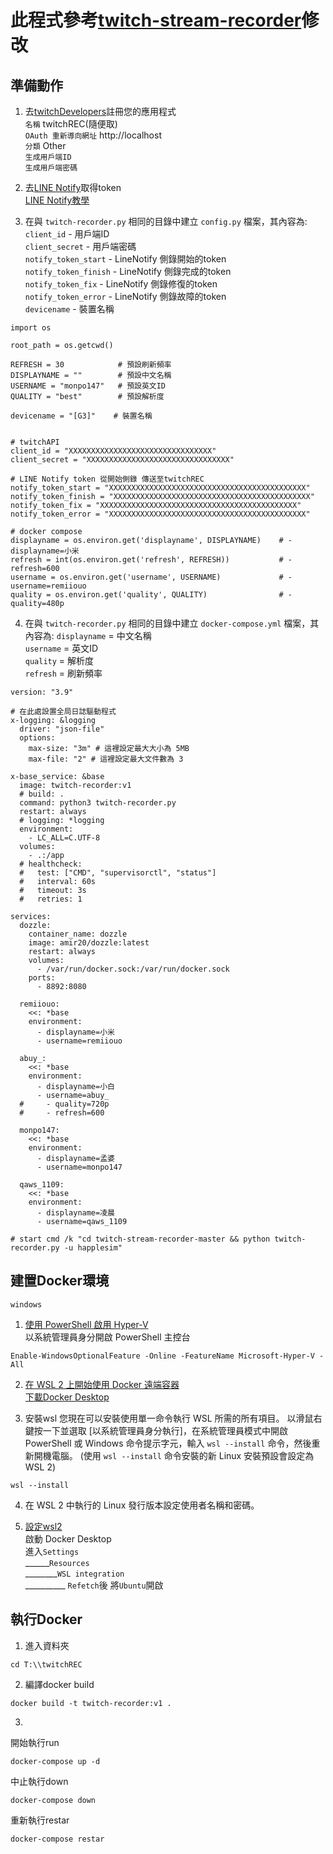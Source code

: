 # 此程式參考[twitch-stream-recorder](https://github.com/ancalentari/twitch-stream-recorder)修改

## 準備動作
1) 去[twitchDevelopers](https://dev.twitch.tv/console/apps)註冊您的應用程式  
`名稱` twitchREC(隨便取)  
`OAuth 重新導向網址` http://localhost  
`分類` Other  
`生成用戶端ID`  
`生成用戶端密碼`  

2) 去[LINE Notify](https://notify-bot.line.me/zh_TW/)取得token  
[LINE Notify教學](https://steam.oxxostudio.tw/category/python/spider/line-notify.html)


3) 在與 `twitch-recorder.py` 相同的目錄中建立 `config.py` 檔案，其內容為:  
`client_id` - 用戶端ID  
`client_secret` - 用戶端密碼  
`notify_token_start` - LineNotify 側錄開始的token  
`notify_token_finish` - LineNotify 側錄完成的token  
`notify_token_fix` - LineNotify 側錄修復的token  
`notify_token_error` - LineNotify 側錄故障的token  
`devicename` - 裝置名稱  

```properties
import os

root_path = os.getcwd()

REFRESH = 30            # 預設刷新頻率
DISPLAYNAME = ""        # 預設中文名稱
USERNAME = "monpo147"   # 預設英文ID
QUALITY = "best"        # 預設解析度

devicename = "[G3]"    # 裝置名稱


# twitchAPI
client_id = "XXXXXXXXXXXXXXXXXXXXXXXXXXXXXXXX"
client_secret = "XXXXXXXXXXXXXXXXXXXXXXXXXXXXXXXX"

# LINE Notify token 從開始側錄 傳送至twitchREC
notify_token_start = "XXXXXXXXXXXXXXXXXXXXXXXXXXXXXXXXXXXXXXXXXXXX"
notify_token_finish = "XXXXXXXXXXXXXXXXXXXXXXXXXXXXXXXXXXXXXXXXXXXX"
notify_token_fix = "XXXXXXXXXXXXXXXXXXXXXXXXXXXXXXXXXXXXXXXXXXXX"
notify_token_error = "XXXXXXXXXXXXXXXXXXXXXXXXXXXXXXXXXXXXXXXXXXXX"

# docker compose
displayname = os.environ.get('displayname', DISPLAYNAME)    # - displayname=小米    
refresh = int(os.environ.get('refresh', REFRESH))           # - refresh=600
username = os.environ.get('username', USERNAME)             # - username=remiiouo
quality = os.environ.get('quality', QUALITY)                # - quality=480p
```

4) 在與 `twitch-recorder.py` 相同的目錄中建立 `docker-compose.yml` 檔案，其內容為: 
`displayname` = 中文名稱  
`username` = 英文ID  
`quality` = 解析度  
`refresh` = 刷新頻率  

```
version: "3.9"

# 在此處設置全局日誌驅動程式
x-logging: &logging
  driver: "json-file"
  options:
    max-size: "3m" # 這裡設定最大大小為 5MB
    max-file: "2" # 這裡設定最大文件數為 3

x-base_service: &base
  image: twitch-recorder:v1
  # build: .
  command: python3 twitch-recorder.py
  restart: always
  # logging: *logging
  environment:
    - LC_ALL=C.UTF-8
  volumes:
    - .:/app
  # healthcheck:
  #   test: ["CMD", "supervisorctl", "status"]
  #   interval: 60s
  #   timeout: 3s
  #   retries: 1

services:
  dozzle:
    container_name: dozzle
    image: amir20/dozzle:latest
    restart: always
    volumes:
      - /var/run/docker.sock:/var/run/docker.sock
    ports:
      - 8892:8080

  remiiouo:
    <<: *base
    environment:
      - displayname=小米
      - username=remiiouo

  abuy_:
    <<: *base
    environment:
      - displayname=小白
      - username=abuy_
  #     - quality=720p
  #     - refresh=600

  monpo147:
    <<: *base
    environment:
      - displayname=孟婆
      - username=monpo147

  qaws_1109:
    <<: *base
    environment:
      - displayname=凌晨
      - username=qaws_1109

# start cmd /k "cd twitch-stream-recorder-master && python twitch-recorder.py -u happlesim"
```

## 建置Docker環境  
`windows`  
1) [使用 PowerShell 啟用 Hyper-V](https://learn.microsoft.com/zh-tw/virtualization/hyper-v-on-windows/quick-start/enable-hyper-v#enable-hyper-v-using-powershell)  
以系統管理員身分開啟 PowerShell 主控台  
```
Enable-WindowsOptionalFeature -Online -FeatureName Microsoft-Hyper-V -All
```

2) [在 WSL 2 上開始使用 Docker 遠端容器](https://learn.microsoft.com/zh-tw/windows/wsl/install)  
[下載Docker Desktop](https://docs.docker.com/desktop/install/windows-install/)  

3) 安裝wsl
您現在可以安裝使用單一命令執行 WSL 所需的所有項目。 以滑鼠右鍵按一下並選取 [以系統管理員身分執行]，在系統管理員模式中開啟 PowerShell 或 Windows 命令提示字元，輸入 `wsl --install` 命令，然後重新開機電腦。 (使用 `wsl --install` 命令安裝的新 Linux 安裝預設會設定為 WSL 2)  
```
wsl --install
```
4) 在 WSL 2 中執行的 Linux 發行版本設定使用者名稱和密碼。  



5) [設定wsl2](https://learn.microsoft.com/zh-tw/windows/wsl/tutorials/wsl-containers)  
啟動 Docker Desktop  
進入`Settings`  
______`Resources`  
________`WSL integration`  
__________ `Refetch`後 將`Ubuntu`開啟   


## 執行Docker
1) 進入資料夾
```
cd T:\\twitchREC
```

2) 編譯docker build
```
docker build -t twitch-recorder:v1 .
```

3)   
開始執行run
```
docker-compose up -d
```

中止執行down
```
docker-compose down
```

重新執行restar
```
docker-compose restar
```